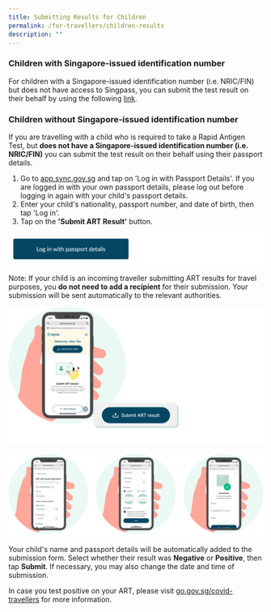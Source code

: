 ```yaml
---
title: Submitting Results for Children
permalink: /for-travellers/children-results
description: ""
---
```

### Children with Singapore-issued identification number

For children with a Singapore-issued identification number (i.e. NRIC/FIN) but does not have access to Singpass, you can submit the test result on their behalf by using the following [link](https://go.gov.sg/agsubmit).


### Children without Singapore-issued identification number

If you are travelling with a child who is required to take a Rapid Antigen Test, but **does not have a Singapore-issued identification number (i.e. NRIC/FIN)** you can submit the test result on their behalf using their passport details. 

1. Go to [app.sync.gov.sg](https://app.sync.gov.sg/) and tap on 'Log in with Passport Details'. If you are logged in with your own passport details, please log out before logging in again with your child's passport details.
2. Enter your child's nationality, passport number, and date of birth, then tap 'Log in'.
3. Tap on the **'Submit ART Result'** button. 

[![](/images/Log%20in%20button%20-%20Passport.png)](https://app.sync.gov.sg/non-singpass-login)


Note: If your child is an incoming traveller submitting ART results for travel purposes, you **do not need to add a recipient** for their submission. Your submission will be sent automatically to the relevant authorities. 

![](/images/ART%20result_FINAL.png)

![](/images/ART%20result2_updated.svg)

Your child's name and passport details will be automatically added to the submission form. Select whether their result was **Negative** or **Positive**, then tap **Submit**. If necessary, you may also change the date and time of submission.

In case you test positive on your ART, please visit [go.gov.sg/covid-travellers](https://go.gov.sg/covid-travellers) for more information.